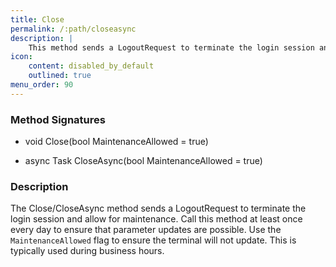 ```yaml
---
title: Close
permalink: /:path/closeasync
description: |
    This method sends a LogoutRequest to terminate the login session and allow for maintenance.
icon:
    content: disabled_by_default
    outlined: true
menu_order: 90
---
```

### Method Signatures

*   void Close(bool MaintenanceAllowed = true)

*   async Task CloseAsync(bool MaintenanceAllowed = true)

### Description

The Close/CloseAsync method sends a LogoutRequest to terminate the login session and allow for maintenance. Call this method at least once every day to ensure that parameter updates are possible.
Use the `MaintenanceAllowed` flag to ensure the terminal will not update. This is typically used during business hours.
